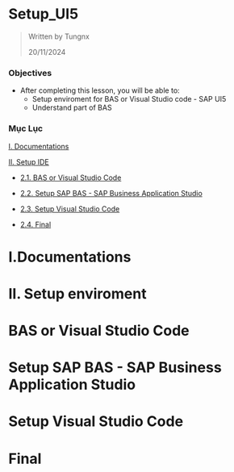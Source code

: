 # Setup_UI5

> Written by Tungnx
> 
> 20/11/2024
> 
### Objectives
- After completing this lesson, you will be able to:
  * Setup enviroment for BAS or Visual Studio code - SAP UI5
  * Understand part of BAS 
### Mục Lục
[I. Documentations ](#iDocumentations) 

[II. Setup IDE ](#iiSetUpEnviroment)  

- [2.1. BAS or Visual Studio Code](#BAS-or-Visual-Studio-Code)

- [2.2. Setup SAP BAS - SAP Business Application Studio ](#Setup-SAP-BAS---SAP-Business-Application-Studio)
 
- [2.3. Setup Visual Studio Code](#Setup-Visual-Studio-Code)

- [2.4. Final](#Final)


<a name = "iDocumentations"></a>
# I.Documentations
<a name="Documentations"></a>



 <a name ="iiSetUpEnviroment"></a>  
# II. Setup enviroment 
 <a name="Setup enviroment"></a>  

 #  BAS or Visual Studio Code

 #  Setup SAP BAS - SAP Business Application Studio

 #  Setup Visual Studio Code

#  Final
